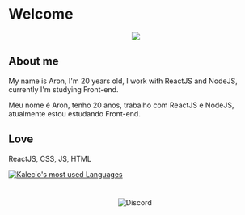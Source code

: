 # Welcome

<p align="center">
<img src="https://media1.tenor.com/images/52ea7d449a5402030a3432fd3c94aa99/tenor.gif?itemid=13119051">
</p>


## About me

 My name is Aron, I'm 20 years old, I work with ReactJS and NodeJS, currently I'm studying Front-end.

 Meu nome é Aron, tenho 20 anos, trabalho com ReactJS e NodeJS, atualmente estou estudando Front-end.

## Love
ReactJS, CSS, JS, HTML


[![Kalecio's most used Languages](https://github-readme-stats.anuraghazra1.vercel.app/api/top-langs/?username=Nirayuki)](https://github.com/Nirayuki)


#


<p align="center">
<img alt="Discord" src="https://img.shields.io/badge/Discord-Nirayuki 8054-%237159c1?style=for-the-badge&logo=discord">
<img
</p>
